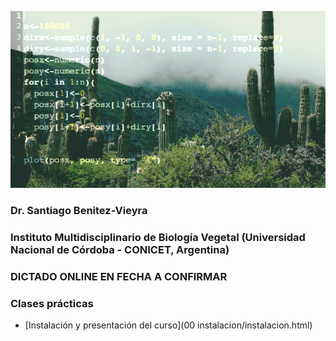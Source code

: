 ![fig1](/images/cactus.png)


### Dr. Santiago Benitez-Vieyra
### Instituto Multidisciplinario de Biología Vegetal (Universidad Nacional de Córdoba - CONICET, Argentina)

### DICTADO ONLINE EN FECHA A CONFIRMAR 

### Clases prácticas   

+ [Instalación y presentación del curso](00 instalacion/instalacion.html)     